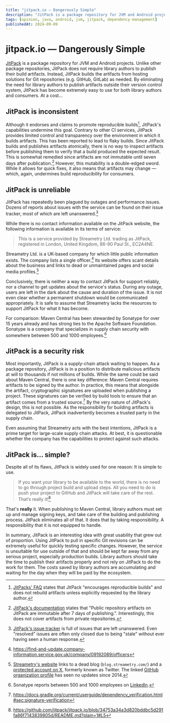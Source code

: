 ```yaml
---
title: "jitpack.io — Dangerously Simple"
description: "JitPack is a package repository for JVM and Android projects. Its simplicity makes it a popular alternative to Maven Central. But this simplicity is gained at the cost of security."
tags: [opinion, java, android, jvm, jitpack, dependency-management]
publishedAt: 2024-09-09
---
```


# jitpack.io — Dangerously Simple

[JitPack](https://jitpack.io/) is a package repository for JVM and Android projects. Unlike other package repositories,
JitPack does not require library authors to publish their build artifacts. Instead, JitPack builds the artifacts from
hosting solutions for Git repositories (e.g. GitHub, GitLab) as needed. By eliminating the need for library authors to
publish artifacts outside their version control system, JitPack has become extremely easy to use for both library
authors and consumers. At a cost...


## JitPack is inconsistent

Although it endorses and claims to promote reproducible builds[^jitpack-faq-reproducible-builds], JitPack's capabilities
undermine this goal. Contrary to other CI services, JitPack provides limited control and transparency over the
environment in which it builds artifacts. This has been reported to lead to flaky builds. Since JitPack builds and
publishes artifacts atomically, there is no way to inspect artifacts before publishing them to verify that a build
produced the expected result. This is somewhat remedied since artifacts are not immutable until seven days after
publication.[^jitpack-immutable-artifacts] However, this mutability is a double-edged sword. While it allows for quick
fixes, it also means that artifacts may change — which, again, undermines build reproducibility for consumers.


## JitPack is unreliable

JitPack has repeatedly been plagued by outages and performance issues. Dozens of reports about issues with the service
can be found on their issue tracker, most of which are left unanswered.[^jitpack-issue-tracker]

While there is no contact information available on the JitPack website, the following information is available in its
terms of service:

> This is a service provided by Streametry Ltd. trading as JitPack, registered in London, United Kingdom,
> 86-90 Paul St., EC2A4NE.

Streametry Ltd. is a UK-based company for which little public information exists. The company lists a single officer.[^jitpack-officer]
Its website offers scant details about the business and links to dead or unmaintained pages and social media profiles.[^jitpack-website]

Conclusively, there is neither a way to contact JitPack for support reliably, nor a channel to get updates about the
service's status. During any outage, users are left in the dark about the cause and duration of the issue. It is not
even clear whether a permanent shutdown would be communicated appropriately. It is safe to assume that Streametry lacks
the resources to support JitPack for what it has become.

For comparison: Maven Central has been stewarded by Sonatype for over 15 years already and has strong ties to the
Apache Software Foundation. Sonatype is a company that specializes in supply chain security with somewhere between 500
and 1000 employees.[^sonatype-linkedin]


## JitPack is a security risk

Most importantly, JitPack is a supply-chain attack waiting to happen. As a package repository, JitPack is in a position
to distribute malicious artifacts at will to thousands if not millions of builds. While the same could be said about
Maven Central, there is one key difference: Maven Central requires artifacts to be signed by the author. In practice,
this means that alongside the artifact, cryptographic signatures are uploaded when publishing a project. These
signatures can be verified by build tools to ensure that an artifact comes from a trusted source.[^gradle-signature-verification]
By the very nature of JitPack's design, this is not possible. As the responsibility for building artifacts is delegated
to JitPack, JitPack inadvertently becomes a trusted party in the supply chain.

Even assuming that Streametry acts with the best intentions, JitPack is a prime target for large-scale supply chain
attacks. At best, it is questionable whether the company has the capabilities to protect against such attacks.


## JitPack is... simple?

Despite all of its flaws, JitPack is widely used for one reason: It is simple to use.

> If you want your library to be available to the world, there is no need to go through project build and upload steps.
> All you need to do is push your project to GitHub and JitPack will take care of the rest. That’s really it![^jitpack-claim]

That's **really** it. When publishing to Maven Central, library authors must set up and manage signing keys, and take
care of the building and publishing process. JitPack eliminates all of that. It does that by taking responsibility. A
responsibility that it is not equipped to handle.

In summary, JitPack is an interesting idea with great usability that grew out of proportion. Using JitPack to pull in
specific Git revisions can be extremely useful for quickly testing specific changes. However, the service is unsuitable
for use outside of that and should be kept far away from any serious project, especially production builds.
Library authors should take the time to publish their artifacts properly and not rely on JitPack to do the work for
them. The costs saved by library authors are accumulating and waiting for the day when they will be paid by the
ecosystem.


[^gradle-signature-verification]: https://docs.gradle.org/current/userguide/dependency_verification.html#sec:signature-verification

[^jitpack-claim]: https://github.com/jitpack/jitpack.io/blob/34753a34a3d820bddbc5d291fa86f7143839805d/README.md?plain=1#L5
[^jitpack-faq-reproducible-builds]: [JitPacks' FAQ](https://jitpack.io/docs/FAQ/#frequently-asked-questions) states that
    JitPack "encourages reproducible builds" and does not rebuild artifacts unless explicitly requested by the library
    author.
[^jitpack-immutable-artifacts]: [JitPack's documentation](https://jitpack.io/docs/) states that "Public repository
    artifacts on JitPack are immutable after 7 days of publishing.". Interestingly, this does not cover artifacts from
    private repositories.
[^jitpack-issue-tracker]: [JitPack's issue tracker](https://github.com/jitpack/jitpack.io/issues) is full of issues that
    are left unanswered. Even "resolved" issues are often only closed due to being "stale" without ever having seen a
    human response.
[^jitpack-officer]: https://find-and-update.company-information.service.gov.uk/company/09192089/officers
[^jitpack-website]: [Streametry's website](http://streametry.com/) links to a dead blog (`blog.streametry.com/`) and a
    [protected account on X](https://x.com/streametry), formerly known as Twitter. The linked [GitHub organization profile](https://github.com/streametry)
    has seen no updates since 2014.

[^sonatype-linkedin]: Sonatype reports between 500 and 1000 employees on [LinkedIn](https://www.linkedin.com/company/sonatype/people/).